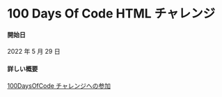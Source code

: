 # 100 Days Of Code HTML チャレンジ

#### 開始日

2022 年 5 月 29 日

#### 詳しい概要

[100DaysOfCode チャレンジへの参加](https://github.com/kallaway/100-days-of-code/tree/master/intl/ja)
